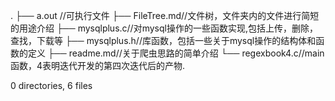 .
├── a.out  //可执行文件
├── FileTree.md//文件树，文件夹内的文件进行简短的用途介绍
├── mysqlplus.c//对mysql操作的一些函数实现,包括上传，删除，查找，下载等
├── mysqlplus.h//库函数，包括一些关于mysql操作的结构体和函数的定义
├── readme.md//关于爬虫思路的简单介绍
└── regexbook4.c//main函数，4表明迭代开发的第四次迭代后的产物.

0 directories, 6 files
